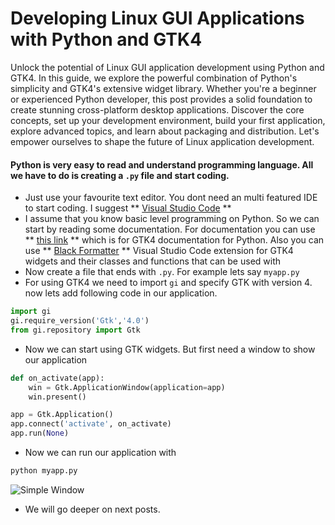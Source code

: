 # Developing Linux GUI Applications with Python and GTK4 
Unlock the potential of Linux GUI application development using Python and GTK4. In this guide, we explore the powerful combination of Python's simplicity and GTK4's extensive widget library. Whether you're a beginner or experienced Python developer, this post provides a solid foundation to create stunning cross-platform desktop applications. Discover the core concepts, set up your development environment, build your first application, explore advanced topics, and learn about packaging and distribution. Let's empower ourselves to shape the future of Linux application development.

#### Python is very easy to read and understand programming language. All we have to do is creating a `.py` file and start coding.
* Just use your favourite text editor. You dont need an multi featured IDE to start coding. I suggest ** [Visual Studio Code](https://code.visualstudio.com/) **
* I assume that you know basic level programming on Python. So we can start by reading some documentation. For documentation you can use ** [this link](https://amolenaar.github.io/pgi-docgen/) ** which is for GTK4 documentation for Python. Also you can use ** [Black Formatter](https://marketplace.visualstudio.com/items?itemName=ms-python.black-formatter) ** Visual Studio Code extension for GTK4 widgets and their classes and functions that can be used with 
* Now create a file that ends with `.py`. For example lets say `myapp.py`
* For using GTK4 we need to import `gi` and specify GTK with version 4. now lets add following code in our application.
```python
import gi
gi.require_version('Gtk','4.0')
from gi.repository import Gtk
```
* Now we can start using GTK widgets. But first need a window to show our application
```python
def on_activate(app):
    win = Gtk.ApplicationWindow(application=app)
    win.present()

app = Gtk.Application()
app.connect('activate', on_activate)
app.run(None)


```
* Now we can run our application with 
```bash
python myapp.py
```
![Simple Window](https://raw.githubusercontent.com/pardus/pardus.github.io/main/src/lib/assets/python-gtk-00-1.png)

* We will go deeper on next posts.
